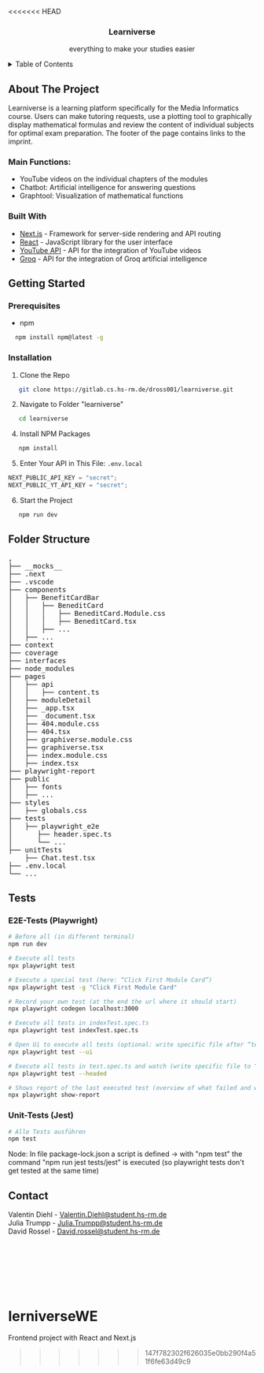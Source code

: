 <<<<<<< HEAD
<LearniverseLogo alt="Learniverse Logo" data-testid="Learniverse Logo"/>
<br />
<div align="center">
<h3 align="center">Learniverse</h3>

  <p align="center">
    everything to make your studies easier
    <br />
  </p>
</div>

<details>
  <summary>Table of Contents</summary>
  <ol>
    <li>
      <a href="#about-the-project">About The Project</a>
      <ul>
        <li><a href="#main-functions">Main Functions</a></li>
      </ul>
      <ul>
        <li><a href="#built-with">Built With</a></li>
      </ul>
    </li>
    <li>
      <a href="#getting-started">Getting Started</a>
      <ul>
        <li><a href="#prerequisites">Prerequisites</a></li>
        <li><a href="#installation">Installation</a></li>
      </ul>
    </li>
    <li><a href="#folder-structure">Folder Structure</a></li>
    <li><a href="#tests">Tests</a></li>
      <ul>
        <li><a href="#e2e-tests-playwright">E2E-Tests (Playwright)</a></li>
        <li><a href="#unit-tests-jest">Unit-Tests (Jest)</a></li>
      </ul>
    <li><a href="#license">License</a></li>
    <li><a href="#contact">Contact</a></li>
  </ol>
</details>

## About The Project

Learniverse is a learning platform specifically for the Media Informatics course.
Users can make tutoring requests, use a plotting tool to graphically display mathematical formulas and review the content of individual subjects for optimal exam preparation.
The footer of the page contains links to the imprint.

### Main Functions:

- YouTube videos on the individual chapters of the modules
- Chatbot: Artificial intelligence for answering questions
- Graphtool: Visualization of mathematical functions

### Built With

- [Next.js](https://nextjs.org/) - Framework for server-side rendering and API routing
- [React](https://reactjs.org/) - JavaScript library for the user interface
- [YouTube API](https://developers.google.com/youtube/v3) - API for the integration of YouTube videos
- [Groq](https://console.groq.com/) - API for the integration of Groq artificial intelligence

## Getting Started

### Prerequisites

- npm

```sh
  npm install npm@latest -g
```

### Installation

1. Clone the Repo

```sh
   git clone https://gitlab.cs.hs-rm.de/dross001/learniverse.git
```

2. Navigate to Folder "learniverse"

```sh
   cd learniverse
```

4. Install NPM Packages

```sh
   npm install
```

5. Enter Your API in This File: `.env.local`

```js
NEXT_PUBLIC_API_KEY = "secret";
NEXT_PUBLIC_YT_API_KEY = "secret";
```

6. Start the Project

```sh
   npm run dev
```

## Folder Structure

<pre>‚
├── __mocks__
├── .next
├── .vscode
├── components
│   ├── BenefitCardBar
│   │   ├── BeneditCard
│   │   │   ├── BeneditCard.Module.css
│   │   │   ├── BeneditCard.tsx
│   │   ├── ...
│   ├── ...
├── context
├── coverage
├── interfaces
├── node_modules
├── pages
│   ├── api
│   │   ├── content.ts
│   ├── moduleDetail
│   ├── _app.tsx
│   ├── _document.tsx
│   ├── 404.module.css
│   ├── 404.tsx
│   ├── graphiverse.module.css
│   ├── graphiverse.tsx
│   ├── index.module.css
│   ├── index.tsx
├── playwright-report
├── public
│   ├── fonts
│   ├── ...
├── styles
│   ├── globals.css
├── tests
│   ├── playwright_e2e
│      ├── header.spec.ts
│      └── ...
├── unitTests
    ├── Chat.test.tsx
├── .env.local
└── ...
</pre>

## Tests

### E2E-Tests (Playwright)

```sh
# Before all (in different terminal)
npm run dev

# Execute all tests
npx playwright test

# Execute a special test (here: “Click First Module Card”)
npx playwright test -g "Click First Module Card"

# Record your own test (at the end the url where it should start)
npx playwright codegen localhost:3000

# Execute all tests in indexTest.spec.ts
npx playwright test indexTest.spec.ts

# Open Ui to execute all tests (optional: write specific file after “test”)
npx playwright test --ui

# Execute all tests in test.spec.ts and watch (write specific file to “test” if necessary)
npx playwright test --headed

# Shows report of the last executed test (overview of what failed and why)
npx playwright show-report
```

### Unit-Tests (Jest)

```sh
# Alle Tests ausführen
npm test
```

Node:
In file package-lock.json a script is defined
-> with "npm test" the command "npm run jest tests/jest" is executed (so playwright tests don't get tested at the same time)

## Contact

Valentin Diehl - Valentin.Diehl@student.hs-rm.de
<br/>
Julia Trumpp - Julia.Trumpp@student.hs-rm.de
<br/>
David Rossel - David.rossel@student.hs-rm.de

<br><br>
=======
# lerniverseWE
Frontend project with React and Next.js
>>>>>>> 147f782302f626035e0bb290f4a51f6fe63d49c9
